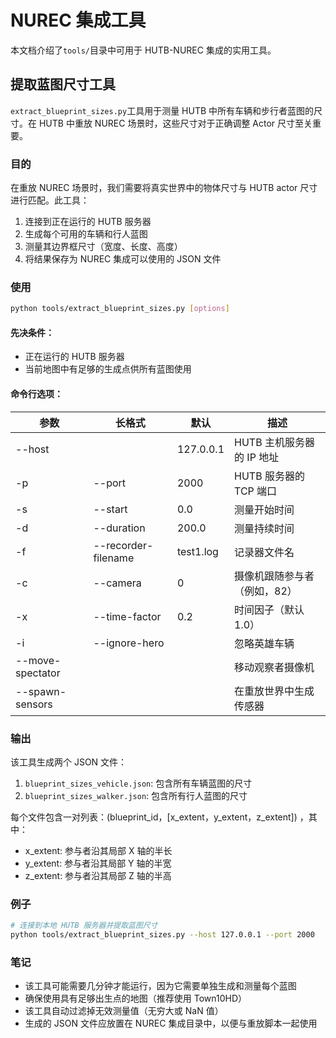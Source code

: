 # NUREC 集成工具

本文档介绍了`tools/`目录中可用于 HUTB-NUREC 集成的实用工具。

## 提取蓝图尺寸工具

`extract_blueprint_sizes.py`工具用于测量 HUTB 中所有车辆和步行者蓝图的尺寸。在 HUTB 中重放 NUREC 场景时，这些尺寸对于正确调整 Actor 尺寸至关重要。

### 目的

在重放 NUREC 场景时，我们需要将真实世界中的物体尺寸与 HUTB actor 尺寸进行匹配。此工具：

1. 连接到正在运行的 HUTB 服务器
2. 生成每个可用的车辆和行人蓝图
3. 测量其边界框尺寸（宽度、长度、高度）
4. 将结果保存为 NUREC 集成可以使用的 JSON 文件

### 使用

```bash
python tools/extract_blueprint_sizes.py [options]
```

#### 先决条件：

- 正在运行的 HUTB 服务器
- 当前地图中有足够的生成点供所有蓝图使用

#### 命令行选项：

| 参数               | 长格式 | 默认                                   | 描述                                   |
|------------------|-----------|--------------------------------------|--------------------------------------|
| --host           | | 127.0.0.1                            | HUTB 主机服务器的 IP 地址                    |
| -p               | --port | 2000                                 | HUTB 服务器的 TCP 端口                     |
| -s               | --start | 0.0                                  | 测量开始时间                               |
| -d               | --duration | 200.0                                | 测量持续时间                               |
| -f               | --recorder-filename | test1.log                            | 记录器文件名                               |
| -c               | --camera | 0                                    | 摄像机跟随参与者（例如，82）                      |
| -x               | --time-factor | 0.2                                  | 时间因子（默认1.0）                          |
| -i               | --ignore-hero |                                      | 忽略英雄车辆                               |
| --move-spectator | |                                      | 移动观察者摄像机                             |
| --spawn-sensors  | | |  在重放世界中生成传感器 |

### 输出

该工具生成两个 JSON 文件：

1. `blueprint_sizes_vehicle.json`: 包含所有车辆蓝图的尺寸
2. `blueprint_sizes_walker.json`: 包含所有行人蓝图的尺寸 

每个文件包含一对列表：(blueprint_id，[x_extent，y_extent，z_extent]) ，其中：
- x_extent: 参与者沿其局部 X 轴的半长
- y_extent: 参与者沿其局部 Y 轴的半宽
- z_extent: 参与者沿其局部 Z 轴的半高

### 例子

```bash
# 连接到本地 HUTB 服务器并提取蓝图尺寸
python tools/extract_blueprint_sizes.py --host 127.0.0.1 --port 2000
```

### 笔记

- 该工具可能需要几分钟才能运行，因为它需要单独生成和测量每个蓝图
- 确保使用具有足够出生点的地图（推荐使用 Town10HD）
- 该工具自动过滤掉无效测量值（无穷大或 NaN 值）
- 生成的 JSON 文件应放置在 NUREC 集成目录中，以便与重放脚本一起使用 